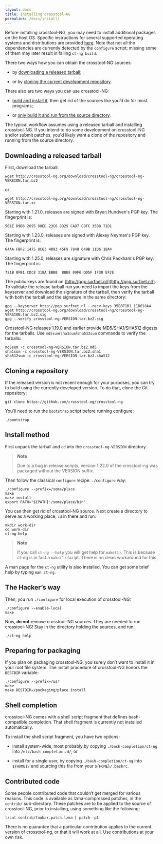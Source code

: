 ```yaml
---
layout: docs
title: Installing crosstool-NG
permalink: /docs/install/
---
```


Before installing crosstool-NG, you may need to install additional packages on
the host OS.  Specific instructions for several supported operating systems and
distributions are provided [here](/docs/os-setup/).  Note that not all the
dependencies are currently detected by the `configure` script; missing some of
them may later result in failing `ct-ng build`.

There two ways how you can obtain the crosstool-NG sources:

-   by [downloading a released tarball](#download-tarball);

-   or by [cloning the current development repository](#clone).

There also are two ways you can use crosstool-NG:

-   [build and install it](#install-method), then get rid of the sources like
    you’d do for most programs;

-   or [only build it and run from the source directory](#hackers-way).

The typical workflow assumes using a released tarball and installing crosstool-NG.
If you intend to do some development on crosstool-NG and/or submit patches,
you'd likely want a clone of the repository and running from the source directory.


Downloading a released tarball <a name="download-tarball"></a>
------------------------------

First, download the tarball:

    wget http://crosstool-ng.org/download/crosstool-ng/crosstool-ng-VERSION.tar.bz2

or

    wget http://crosstool-ng.org/download/crosstool-ng/crosstool-ng-VERSION.tar.xz

Starting with 1.21.0, releases are signed with Bryan Hundven's PGP key. The
fingerprint is:

    561E D9B6 2095 88ED 23C6 8329 CAD7 C8FC 35B8 71D1

Starting with 1.23.0, releases are signed with Alexey Neyman's PGP key. The
fingerprint is:

    64AA FBF2 1475 8C63 4093 45F9 7848 649B 11D6 18A4

Starting with 1.25.0, releases are signature with Chris Packham's PGP key. The
fingerprint is:

    721B 0FB1 CDC8 318A EBB8  88B8 09F6 DD5F 1F30 EF2E

The public keys are found on [http://pgp.surfnet.nl/](http://pgp.surfnet.nl/).
To validate the release tarball run you need to import the keys from the keyserver
and download the signature of the tarball, then verify the tarball with both
the tarball and the signature in the same directory:

    gpg --keyserver http://pgp.surfnet.nl --recv-keys 35B871D1 11D618A4
    wget http://crosstool-ng.org/download/crosstool-ng/crosstool-ng-VERSION.tar.bz2.sig
    gpg --verify crosstool-ng-VERSION.tar.bz2.sig

<!-- TBD: who's key was used for 1.20.0? Yann's? what is the fingerprint/keyserver? -->

Crosstool-NG releases 1.19.0 and earlier provide MD5/SHA1/SHA512 digests for the tarballs.
Use `md5sum`/`sha1sum`/`sha512sum` commands to verify the tarballs:

    md5sum -c crosstool-ng-VERSION.tar.bz2.md5
    sha1sum -c crosstool-ng-VERSION.tar.bz2.sha1
    sha512sum -c crosstool-ng-VERSION.tar.bz2.sha512


Cloning a repository <a name="clone"></a>
--------------------

If the released version is not recent enough for your purposes, you
can try to build using the currently developed version. To do that,
clone the Git repository:

    git clone https://github.com/crosstool-ng/crosstool-ng

You'll need to run the `bootstrap` script before running configure:

    ./bootstrap

Install method <a name="install-method"></a>
--------------

First unpack the tarball and `cd` into the `crosstool-ng-VERSION` directory.

> **Note**
>
> Due to a bug in release scripts, version 1.22.0 of the crosstool-ng was
> packaged without the VERSION suffix.

Then follow the classical `configure` recipe:
`./configure` way:

    ./configure --prefix=/some/place
    make
    make install
    export PATH="${PATH}:/some/place/bin"

You can then get rid of crosstool-NG source. Next create a directory to serve
as a working place, `cd` in there and run:

    mkdir work-dir
    cd work-dir
    ct-ng help

> **Note**
>
> If you call `ct-ng --help` you will get help for `make(1)`. This is
> because ct-ng is in fact a `make(1)` script. There is no clean workaround for this.

A man page for the `ct-ng` utility is also installed. You can get some brief
help by typing `man ct-ng`.


The Hacker’s way <a name="hackers-way"></a>
----------------

Then, you run `./configure` for local execution of crosstool-NG:

    ./configure --enable-local
    make

Now, **do not** remove crosstool-NG sources. They are needed to run
crosstool-NG! Stay in the directory holding the sources, and run:

    ./ct-ng help


Preparing for packaging <a name="package-prep"></a>
-----------------------

If you plan on packaging crosstool-NG, you surely don’t want to install it
in your root file system. The install procedure of crosstool-NG honors the
`DESTDIR` variable:

    ./configure --prefix=/usr
    make
    make DESTDIR=/packaging/place install

Shell completion <a name="shell-completion"></a>
----------------

crosstool-NG comes with a shell script fragment that defines bash-compatible
completion. That shell fragment is currently not installed automatically.

To install the shell script fragment, you have two options:

-   install system-wide, most probably by copying `./bash-completion/ct-ng`
    into `/etc/bash_completion.d/`, or

-   install for a single user, by copying `./bash-completion/ct-ng` into
    `${HOME}/` and sourcing this file from your `${HOME}/.bashrc`.

Contributed code <a name="contributed-code"></a>
----------------

Some people contributed code that couldn’t get merged for various reasons.
This code is available as lzma-compressed patches, in the `contrib/`
sub-directory. These patches are to be applied to the source of crosstool-NG,
prior to installing, using something like the following:

    lzcat contrib/foobar.patch.lzma | patch -p1

There is no guarantee that a particular contribution applies to the current
version of crosstool-ng, or that it will work at all. Use contributions at
your own risk.
